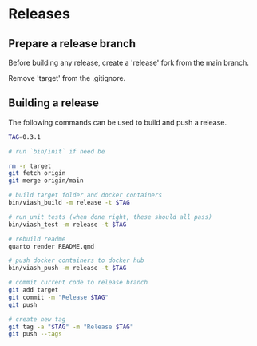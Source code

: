 # Releases

## Prepare a release branch

Before building any release, create a 'release' fork from the main branch.

Remove 'target' from the .gitignore.

## Building a release

The following commands can be used to build and push a release.


```bash
TAG=0.3.1

# run `bin/init` if need be

rm -r target
git fetch origin
git merge origin/main

# build target folder and docker containers
bin/viash_build -m release -t $TAG

# run unit tests (when done right, these should all pass)
bin/viash_test -m release -t $TAG

# rebuild readme
quarto render README.qmd

# push docker containers to docker hub
bin/viash_push -m release -t $TAG

# commit current code to release branch
git add target
git commit -m "Release $TAG"
git push 

# create new tag
git tag -a "$TAG" -m "Release $TAG"
git push --tags
```